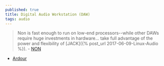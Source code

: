 ```yaml
---
published: true
title: Digital Audio Workstation (DAW)
tags: audio
---
```

> Non is fast enough to run on low-end processors--while other DAWs require huge investments in hardware...  take full advantage of the power and flexibility of [JACK]({% post_url 2017-06-09-Linux-Audio %}). - [NON](https://non.tuxfamily.org/wiki/About)

- [Ardour](https://ardour.org/)
